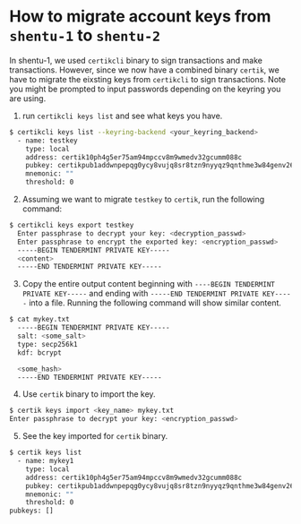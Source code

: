  # How to migrate account keys from `shentu-1` to `shentu-2`
 
 In shentu-1, we used `certikcli` binary to sign transactions and make transactions. However, since we now have a combined binary `certik`, we have to migrate the eixsting keys from `certikcli` to sign transactions.
 Note you might be prompted to input passwords depending on the keyring you are using.
 
  1. run `certikcli keys list` and see what keys you have. 
  
  ```bash
  $ certikcli keys list --keyring-backend <your_keyring_backend>
    - name: testkey
      type: local
      address: certik10ph4g5er75am94mpccv8m9wmedv32gcumm088c
      pubkey: certikpub1addwnpepqg0ycy8vujq8sr8tzn9nyyqz9qnthme3w84genv26dk2zs6n9k2rvq8anku
      mnemonic: ""
      threshold: 0
  ```
  
  2. Assuming we want to migrate `testkey` to `certik`, run the following command:
  
  ```bash
  $ certikcli keys export testkey
    Enter passphrase to decrypt your key: <decryption_passwd>
    Enter passphrase to encrypt the exported key: <encryption_passwd>
    -----BEGIN TENDERMINT PRIVATE KEY-----
    <content>
    -----END TENDERMINT PRIVATE KEY-----
  ```
  
  3. Copy the entire output content beginning with `----BEGIN TENDERMINT PRIVATE KEY-----` and ending with `-----END TENDERMINT PRIVATE KEY-----` into a file. Running the following command will show similar content.
  
  ```bash
  $ cat mykey.txt
    -----BEGIN TENDERMINT PRIVATE KEY-----
    salt: <some_salt>
    type: secp256k1
    kdf: bcrypt

    <some_hash>
    -----END TENDERMINT PRIVATE KEY-----
  ```
  
  4. Use `certik` binary to import the key.
  
  ```bash
  $ certik keys import <key_name> mykey.txt
  Enter passphrase to decrypt your key: <encryption_passwd>
  ```
  
  5. See the key imported for `certik` binary.
  
  ```bash
  $ certik keys list
    - name: mykey1
      type: local
      address: certik10ph4g5er75am94mpccv8m9wmedv32gcumm088c
      pubkey: certikpub1addwnpepqg0ycy8vujq8sr8tzn9nyyqz9qnthme3w84genv26dk2zs6n9k2rvq8anku
      mnemonic: ""
      threshold: 0
  pubkeys: []
  ```
